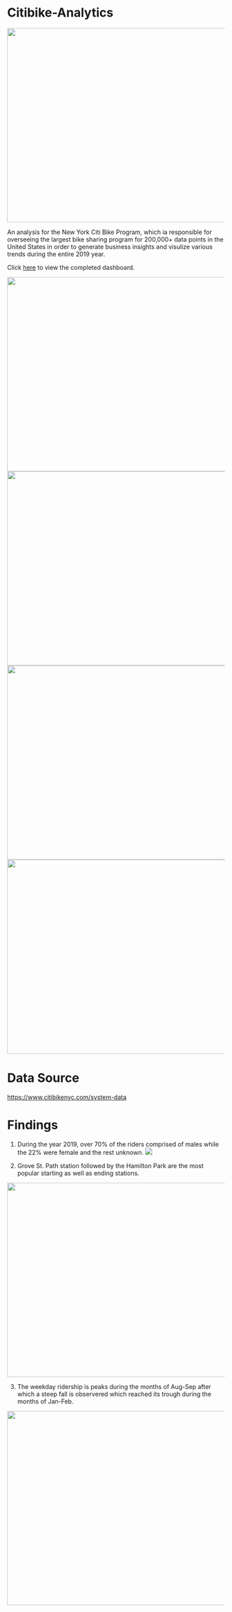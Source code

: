 # Citibike-Analytics

<img src="Images/Image_1.png" width="650" height="450">

An analysis for the New York Citi Bike Program, which ia responsible for overseeing the largest bike sharing program for 200,000+ data points in the United States in order to generate business insights and visulize various trends during the entire 2019 year. 

Click [here](https://public.tableau.com/profile/aditya.bhatnagar3494#!/vizhome/2019CitiBikeAnalysis/MileageofBikes?publish=yes) to view the completed dashboard.

<img src="Images/Chart_1.png" width="650" height="450">

<img src="Images/Chart_4.png" width="600" height="450">

<img src="Images/Chart_2.png" width="650" height="450">

<img src="Images/Chart_3.png" width="650" height="450">

# Data Source
https://www.citibikenyc.com/system-data

# Findings
1) During the year 2019, over 70% of the riders comprised of males while the 22% were female and the rest unknown. 
![](Images/Gender.png)

2) Grove St. Path station followed by the Hamilton Park are the most popular starting as well as ending stations.
<img src="Images/Top_Stations.png" width="550" height="450">

3) The weekday ridership is peaks during the months of Aug-Sep after which a steep fall is observered which reached its trough during the months of Jan-Feb. 
<img src="Images/Weekday_Ridership.png" width="550" height="450">
